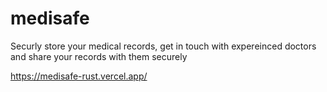 # medisafe
Securly store your medical records, get in touch with expereinced doctors and share your records with them securely


https://medisafe-rust.vercel.app/

